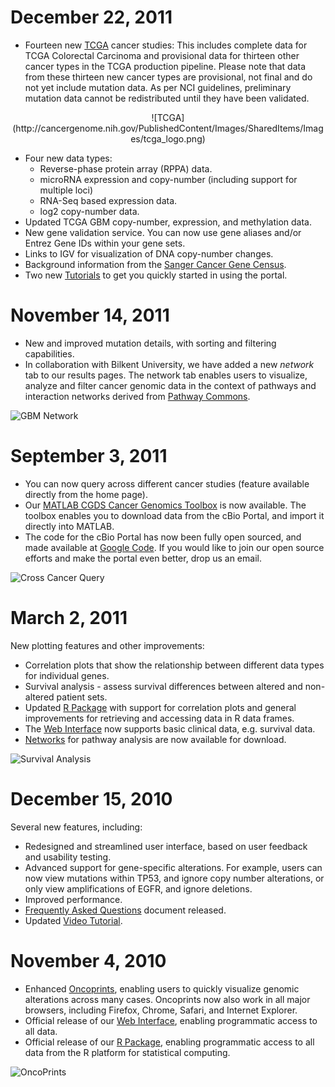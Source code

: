 # December 22, 2011

* Fourteen new [TCGA](http://cancergenome.nih.gov/) cancer studies:  This includes complete data for TCGA Colorectal Carcinoma
and provisional data for thirteen other cancer types in the TCGA production pipeline.  Please note that data from these
thirteen new cancer types are provisional, not final and do not yet include mutation data.
As per NCI guidelines, preliminary mutation data cannot be redistributed until they have been validated.  

<center>![TCGA](http://cancergenome.nih.gov/PublishedContent/Images/SharedItems/Images/tcga_logo.png)</center>

* Four new data types:
    * Reverse-phase protein array (RPPA) data.
    * microRNA expression and copy-number (including support for multiple loci)
    * RNA-Seq based expression data.
    * log2 copy-number data.
* Updated TCGA GBM copy-number, expression, and methylation data.
* New gene validation service.  You can now use gene aliases and/or Entrez Gene IDs within your gene sets.
* Links to IGV for visualization of DNA copy-number changes.
* Background information from the [Sanger Cancer Gene Census](http://www.sanger.ac.uk/genetics/CGP/Census/).
* Two new [Tutorials](tutorial.jsp) to get you quickly started in using the portal.

# November 14, 2011

* New and improved mutation details, with sorting and filtering capabilities.
* In collaboration with Bilkent University, we have added a new *network* tab to our results pages.  The network tab enables users to visualize, analyze and filter cancer genomic data in the context of pathways and interaction networks derived from [Pathway Commons](http://www.pathwaycommons.org).

![GBM Network](images/previews/ova_network.png)

# September 3, 2011

* You can now query across different cancer studies (feature available directly from the home page).
* Our [MATLAB CGDS Cancer Genomics Toolbox](cgds_r.jsp) is now available.  The toolbox enables you to download data from the cBio Portal, and import it directly into MATLAB.
* The code for the cBio Portal has now been fully open sourced, and made available at [Google Code](http://code.google.com/p/cbio-cancer-genomics-portal/).  If you would like to join our open source efforts and make the portal even better, drop us an email.

![Cross Cancer Query](images/previews/cross_cancer.png)

# March 2, 2011

New plotting features and other improvements:

* Correlation plots that show the relationship between different data types for individual genes.
* Survival analysis - assess survival differences between altered and non-altered patient sets.
* Updated [R Package](cgds_r.jsp) with support for correlation plots and general improvements for retrieving and accessing data in R data frames.
* The [Web Interface](web_api.jsp) now supports basic clinical data, e.g. survival data.
* [Networks](networks.jsp) for pathway analysis are now available for download.

![Survival Analysis](images/previews/ova_survival_60_percent.png)

# December 15, 2010

Several new features, including:

* Redesigned and streamlined user interface, based on user feedback and usability testing.
* Advanced support for gene-specific alterations.  For example, users
can now view mutations within TP53, and ignore copy number alterations, or
only view amplifications of EGFR, and ignore deletions.
* Improved performance.
* [Frequently Asked Questions](faq.jsp) document released.
* Updated [Video Tutorial](video.jsp).

# November 4, 2010

* Enhanced [Oncoprints](faq.jsp#what-are-oncoprints), enabling users to quickly visualize genomic alterations across many cases.  Oncoprints now also work in all major browsers, including Firefox, Chrome, Safari, and Internet Explorer.
* Official release of our [Web Interface](web_api.jsp), enabling programmatic access to all data.
* Official release of our [R Package](cgds_r.jsp), enabling programmatic access to all data from the R platform for statistical computing.

![OncoPrints](images/previews/gbm_oncoprint.png)